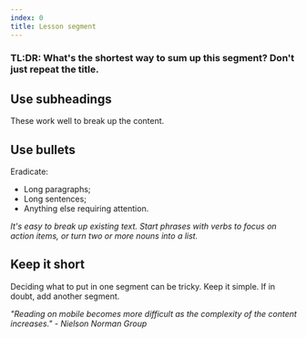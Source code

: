 ```yaml
---
index: 0
title: Lesson segment
---
```


### TL:DR: What's the shortest way to sum up this segment? Don't just repeat the title. 

## Use subheadings

These work well to break up the content. 

## Use bullets

Eradicate: 
* Long paragraphs;
* Long sentences; 
* Anything else requiring attention. 

*It's easy to break up existing text. Start phrases with verbs to focus on action items, or turn two or more nouns into a list.*

## Keep it short

Deciding what to put in one segment can be tricky. Keep it simple. If in doubt, add another segment. 

*"Reading on mobile becomes more difficult as the complexity of the content increases." - Nielson Norman Group*
